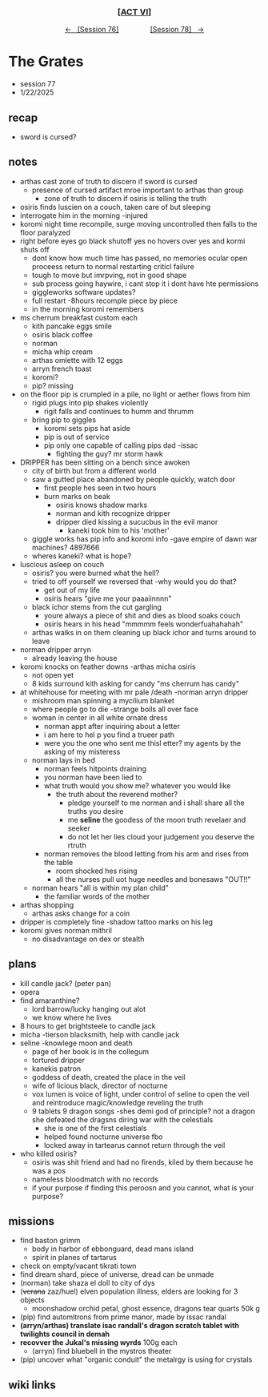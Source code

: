 
<div align="center">
  <h3 align="center"><a href="https://github.com/h-griffin/dnd-notes/blob/main/grimmhaus/act-VI" >[ACT VI]</a></h3>
  <p align="center">
    <a href="https://github.com/h-griffin/dnd-notes/blob/main/grimmhaus/act-VI/24-01-15.md" >&larr; &nbsp; [Session 76]</a>
    &nbsp;&nbsp;&nbsp;&nbsp;&nbsp;&nbsp;&nbsp;&nbsp;&nbsp;&nbsp;&nbsp;&nbsp;&nbsp;&nbsp;
    <a href="https://github.com/h-griffin/dnd-notes/blob/main/grimmhaus/act-VI/25-01-29.md" >[Session 78] &nbsp; &rarr;</a>
  </p>
</div>

# The Grates
- session 77
- 1/22/2025

## recap
- sword is cursed?

## notes
- arthas cast zone of truth to discern if sword is cursed
    - presence of cursed artifact mroe important to arthas than group
        - zone of truth to discern if osiris is telling the truth
- osiris finds luscien on a couch, taken care of but sleeping
- interrogate him in the morning -injured
- koromi night time recompile, surge moving uncontrolled then falls to the floor paralyzed
- right before eyes go black shutoff yes no hovers over yes and kormi shuts off
    - dont know how much time has passed, no memories ocular open proceess return to normal restarting criticl failure
    - tough to move but imrpving, not in good shape
    - sub process going haywire, i cant stop it i dont have hte permissions
    - giggleworks software updates?
    - full restart -8hours recomple piece by piece
    - in the morning koromi remembers
- ms cherrum breakfast custom each
    - kith pancake eggs smile
    - osiris black coffee
    - norman
    - micha whip cream
    - arthas omlette with 12 eggs
    - arryn french toast
    - koromi?
    - pip? missing
- on the floor pip is crumpled in a pile, no light or aether flows from him
    - rigid plugs into pip shakes violently
        - rigit falls and continues to humm and thrumm
    - bring pip to giggles
        - koromi sets pips hat aside
        - pip is out of service
        - pip only one capable of calling pips dad -issac
            - fighting the guy? mr storm hawk
- DRIPPER has been sitting on a bench since awoken
    - city of birth but from a different world
    - saw a gutted place abandoned by people quickly, watch door
        - first people hes seen in two hours
        - burn marks on beak
            - osiris knows shadow marks
            - norman and kith recognize dripper
            - dripper died kissing a sucucbus in the evil manor
                - kaneki took him to his 'mother'
    - giggle works has pip info and koromi info -gave empire of dawn war machines?
        4897666
    - wheres kaneki? what is hope?  
- luscious asleep on couch
    - osiris? you were burned what the hell?
    - tried to off yourself we reversed that -why would you do that?
        - get out of my life
        - osiris hears "give me your paaaiinnnn"
    - black ichor stems from the cut gargling
        - youre always a piece of shit and dies as blood soaks couch
        - osiris hears in his head "mmmmm feels wonderfuahahahah"
    - arthas walks in on them cleaning up black ichor and turns around to leave
- norman dripper arryn
    - already leaving the house
- koromi knocks on feather downs -arthas micha osiris
    - not open yet
    - 8 kids surround kith asking for candy "ms cherrum has candy"
- at whitehouse for meeting with mr pale /death -norman arryn dripper
    - mishroom man spinning a mycilium blanket
    - where people go to die -strange boils all over face
    - woman in center in all white ornate dress
        - norman appt after inquiring about a letter
        - i am here to hel p you find a trueer path
        - were you the one who sent me thisl etter? my agents by the asking of my misteress
    - norman lays in bed
        - norman feels hitpoints draining
        - you norman have been lied to
        - what truth would you show me? whatever you would like
            - the truth about the reverend mother?
                - pledge yourself to me norman and i shall share all the truths you desire
                - me **seline** the goodess of the moon truth revelaer and seeker
                - do not let her lies cloud your judgement you deserve the rtruth
        - norman removes the blood letting from his arm and rises from the table
            - room shocked hes rising
            - all the nurses pull uot huge needles and bonesaws "OUT!!"
    - norman hears "all is within my plan child"
        - the familiar words of the mother
- arthas shopping
    - arthas asks change for a coin
- dripper is completely fine -shadow tattoo marks on his leg
- koromi gives norman mithril
    - no disadvantage on dex or stealth

## plans
- kill candle jack? (peter pan)
- opera
- find amaranthine? 
    - lord barrow/lucky hanging out alot
    - we know where he lives
- 8 hours to get brightsteele to candle jack
- micha -tierson blacksmith, help with candle jack
- seline -knowlege moon and death
    - page of her book is in the collegum
    - tortured dripper
    - kanekis patron
    - goddess of death, created the place in the veil
    - wife of licious black, director of nocturne
    - vox lumen is voice of light, under control of seline to open the veil and reintroduce magic/knowledge reveling the truth
    - 9 tablets 9 dragon songs -shes demi god of principle? not a dragon she defeated the dragsns diring war with the celestials
        - she is one of the first celestials
        - helped found nocturne universe fbo
        - locked away in tartearus cannot return through the veil
- who killed osiris?
    - osiris was shit friend and had no firends, kiled by them because he was a pos
    - nameless bloodmatch with no records
    - if your purpose if finding this peroosn and you cannot, what is your purpose?

## missions
- find baston grimm
    - body in harbor of ebbonguard, dead mans island
    - spirit in planes of tartarus
- check on empty/vacant tikrati town
- find dream shard, piece of universe, dread can be unmade
- (norman) take shaza el doll to city of dys
- (~~verana~~ zaz/huel) elven population illness, elders are looking for 3 objects
    - moonshadow orchid petal, ghost essence, dragons tear quarts 50k g
- (pip) find automitrons from prime manor, made by issac randal
- **(arryn/arthas) translate isac randall's dragon scratch tablet with twilights council in demah**
- **recovver the Jukal's missing wyrds** 100g each
    - (arryn) find bluebell in the mystros theater
- (pip) uncover what "organic conduit" the metalrgy is using for crystals

## wiki links
